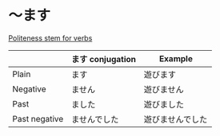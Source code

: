 # ～ます

[Politeness stem for verbs](stem-masu)

| | ます conjugation | Example |
|--|--|--|
| Plain          | ます　　　　 | 遊びます　　　　 |
| Negative       | ません　　　 | 遊びません　　　 |
| Past           | ました　　　 | 遊びました　　　 |
| Past negative  | ませんでした | 遊びませんでした |
